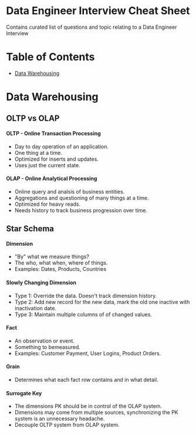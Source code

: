 # Data Engineer Interview Cheat Sheet

Contains curated list of questions and topic relating to a Data Engineer Interview

# Table of Contents
- [Data Warehousing](data-warehousing)

# <a id="data-warehousing"></a>Data Warehousing

## OLTP vs OLAP

#### OLTP - Online Transaction Processing
* Day to day operation of an application.
* One thing at a time.
* Optimized for inserts and updates.
* Uses just the current state.

#### OLAP - Online Analytical Processing
* Online query and analsis of business entities. 
* Aggregations and questioning of many things at a time.
* Optimized for heavy reads.
* Needs history to track business progression over time.

## Star Schema

#### Dimension
* "By" what we measure things?
* The who, what when, where of things.
* Examples: Dates, Products, Countries

#### Slowly Changing Dimension
* Type 1: Override the data. Doesn't track dimension history.
* Type 2: Add new record for the new data, mark the old one inactive with inactivation date.
* Type 3: Maintain multiple columns of of changed values.

#### Fact
* An observation or event.
* Something to bemeasured.
* Examples: Customer Payment, User Logins, Product Orders.

#### Grain
* Determines what each fact row contains and in what detail.

#### Surrogate  Key
* The dimensions PK should be in control of the OLAP system.
* Dimensions may come from multiple sources, synchronizing the PK system is an unnecessary headache.
* Decouple OLTP system from OLAP system.
